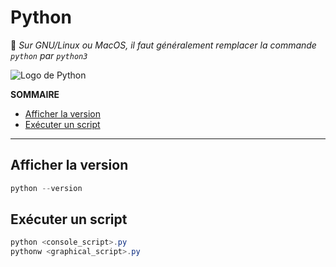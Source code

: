 # Python

💠 _Sur GNU/Linux ou MacOS, il faut généralement remplacer la commande `python` par `python3`_

![Logo de Python](https://nsa40.casimages.com/img/2021/03/14/210314041825541168.png)

**SOMMAIRE**
+ [Afficher la version](#afficher-la-version)
+ [Exécuter un script](#exécuter-un-script)

---

## Afficher la version

```powershell
python --version
```

## Exécuter un script

```powershell
python <console_script>.py
pythonw <graphical_script>.py
```
